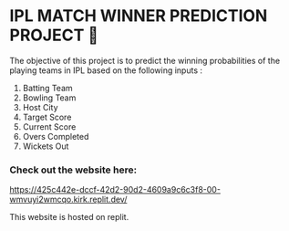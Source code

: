 # IPL MATCH WINNER PREDICTION PROJECT 🏏

The objective of this project is to predict the winning probabilities of the playing teams in IPL based on the following inputs :
1) Batting Team
2) Bowling Team
3) Host City
4) Target Score
5) Current Score
6) Overs Completed
7) Wickets Out

### Check out the website here:

https://425c442e-dccf-42d2-90d2-4609a9c6c3f8-00-wmvuyi2wmcqo.kirk.replit.dev/

This website is hosted on replit.
